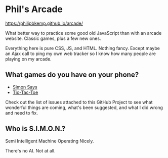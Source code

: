 # Phil's Arcade

https://philipbkemp.github.io/arcade/

What better way to practice some good old JavaScript than with an arcade website. Classic games, plus a few new ones.

Everything here is pure CSS, JS, and HTML. Nothing fancy. Except maybe an Ajax call to ping my own web tracker so I know how many people are playing on my arcade.

## What games do you have on your phone?

- [Simon Says](https://philipbkemp.github.io/arcade/simonsays)
- [Tic-Tac-Toe](https://philipbkemp.github.io/arcade/ttt)

Check out the list of issues attached to this GitHub Project to see what wonderful things are coming, what's been suggested, and what I did wrong and need to fix.

## Who is S.I.M.O.N.?

Semi Intelligent Machine Operating Nicely.

There's no AI. Not at all.
